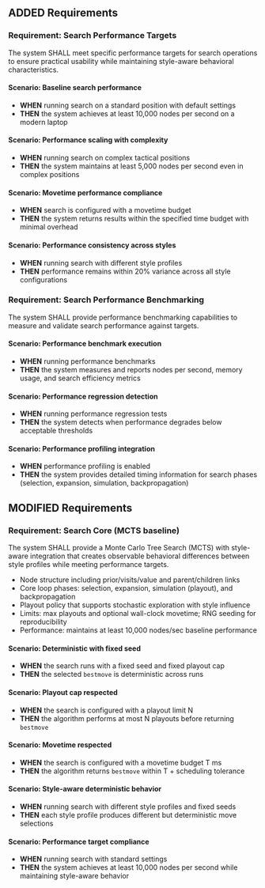 ## ADDED Requirements
### Requirement: Search Performance Targets
The system SHALL meet specific performance targets for search operations to ensure practical usability while maintaining style-aware behavioral characteristics.

#### Scenario: Baseline search performance
- **WHEN** running search on a standard position with default settings
- **THEN** the system achieves at least 10,000 nodes per second on a modern laptop

#### Scenario: Performance scaling with complexity
- **WHEN** running search on complex tactical positions
- **THEN** the system maintains at least 5,000 nodes per second even in complex positions

#### Scenario: Movetime performance compliance
- **WHEN** search is configured with a movetime budget
- **THEN** the system returns results within the specified time budget with minimal overhead

#### Scenario: Performance consistency across styles
- **WHEN** running search with different style profiles
- **THEN** performance remains within 20% variance across all style configurations

### Requirement: Search Performance Benchmarking
The system SHALL provide performance benchmarking capabilities to measure and validate search performance against targets.

#### Scenario: Performance benchmark execution
- **WHEN** running performance benchmarks
- **THEN** the system measures and reports nodes per second, memory usage, and search efficiency metrics

#### Scenario: Performance regression detection
- **WHEN** running performance regression tests
- **THEN** the system detects when performance degrades below acceptable thresholds

#### Scenario: Performance profiling integration
- **WHEN** performance profiling is enabled
- **THEN** the system provides detailed timing information for search phases (selection, expansion, simulation, backpropagation)

## MODIFIED Requirements
### Requirement: Search Core (MCTS baseline)
The system SHALL provide a Monte Carlo Tree Search (MCTS) with style-aware integration that creates observable behavioral differences between style profiles while meeting performance targets.

- Node structure including prior/visits/value and parent/children links
- Core loop phases: selection, expansion, simulation (playout), and backpropagation
- Playout policy that supports stochastic exploration with style influence
- Limits: max playouts and optional wall-clock movetime; RNG seeding for reproducibility
- Performance: maintains at least 10,000 nodes/sec baseline performance

#### Scenario: Deterministic with fixed seed
- **WHEN** the search runs with a fixed seed and fixed playout cap
- **THEN** the selected `bestmove` is deterministic across runs

#### Scenario: Playout cap respected
- **WHEN** the search is configured with a playout limit N
- **THEN** the algorithm performs at most N playouts before returning `bestmove`

#### Scenario: Movetime respected
- **WHEN** the search is configured with a movetime budget T ms
- **THEN** the algorithm returns `bestmove` within T + scheduling tolerance

#### Scenario: Style-aware deterministic behavior
- **WHEN** running search with different style profiles and fixed seeds
- **THEN** each style profile produces different but deterministic move selections

#### Scenario: Performance target compliance
- **WHEN** running search with standard settings
- **THEN** the system achieves at least 10,000 nodes per second while maintaining style-aware behavior
